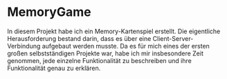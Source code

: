 # MemoryGame
In diesem Projekt habe ich ein Memory-Kartenspiel erstellt. Die eigentliche Herausforderung bestand darin, dass es über eine Client-Server-Verbindung aufgebaut werden musste. Da es für mich eines der ersten großen selbstständigen Projekte war, habe ich mir insbesondere Zeit genommen, jede einzelne Funktionalität zu beschreiben und ihre Funktionalität genau zu erklären.
